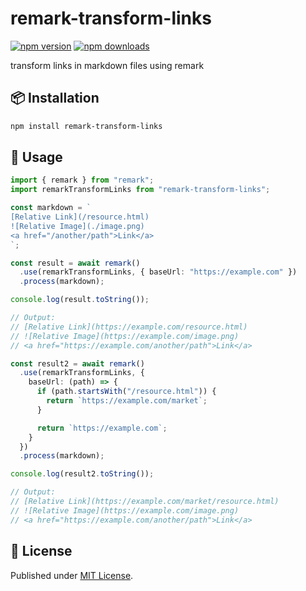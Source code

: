 # remark-transform-links

[![npm version][npm-version-src]][npm-version-href]
[![npm downloads][npm-downloads-src]][npm-downloads-href]

transform links in markdown files using remark

## 📦 Installation

```bash
npm install remark-transform-links
```

## 🚀 Usage

```ts
import { remark } from "remark";
import remarkTransformLinks from "remark-transform-links";

const markdown = `
[Relative Link](/resource.html)
![Relative Image](./image.png)
<a href="/another/path">Link</a>
`;

const result = await remark()
  .use(remarkTransformLinks, { baseUrl: "https://example.com" })
  .process(markdown);

console.log(result.toString());

// Output:
// [Relative Link](https://example.com/resource.html)
// ![Relative Image](https://example.com/image.png)
// <a href="https://example.com/another/path">Link</a>

const result2 = await remark()
  .use(remarkTransformLinks, {
    baseUrl: (path) => {
      if (path.startsWith("/resource.html")) {
        return `https://example.com/market`;
      }

      return `https://example.com`;
    }
  })
  .process(markdown);

console.log(result2.toString());

// Output:
// [Relative Link](https://example.com/market/resource.html)
// ![Relative Image](https://example.com/image.png)
// <a href="https://example.com/another/path">Link</a>
```

## 📄 License

Published under [MIT License](./LICENSE).

<!-- Badges -->

[npm-version-src]: https://img.shields.io/npm/v/remark-transform-links?style=flat&colorA=18181B&colorB=4169E1
[npm-version-href]: https://npmjs.com/package/remark-transform-links
[npm-downloads-src]: https://img.shields.io/npm/dm/remark-transform-links?style=flat&colorA=18181B&colorB=4169E1
[npm-downloads-href]: https://npmjs.com/package/remark-transform-links
